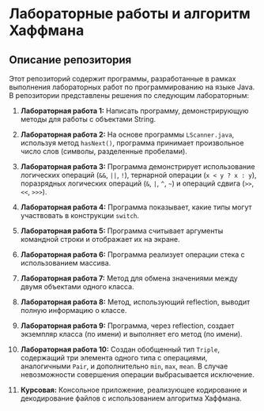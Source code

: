 # Лабораторные работы и алгоритм Хаффмана

## Описание репозитория

Этот репозиторий содержит программы, разработанные в рамках выполнения лабораторных работ по программированию на языке Java. В репозитории представлены решения по следующим лабораторным:

1. **Лабораторная работа 1:** Написать программу, демонстрирующую методы для работы с объектами String.

2. **Лабораторная работа 2:** На основе программы `LScanner.java`, используя метод `hasNext()`, программа принимает произвольное число слов (символы, разделенные пробелами).

3. **Лабораторная работа 3:** Программа демонстрирует использование логических операций (`&&`, `||`, `!`), тернарной операции (`x < y ? x : y`), поразрядных логических операций (`&`, `|`, `^`, `~`) и операций сдвига (`>>`, `<<`, `>>>`).

4. **Лабораторная работа 4:** Программа показывает, какие типы могут участвовать в конструкции `switch`.

5. **Лабораторная работа 5:** Программа считывает аргументы командной строки и отображает их на экране.

6. **Лабораторная работа 6:** Программа реализует операции стека с использованием массива.

7. **Лабораторная работа 7:** Метод для обмена значениями между двумя объектами одного класса.

8. **Лабораторная работа 8:** Метод, использующий reflection, выводит полную информацию о классе.

9. **Лабораторная работа 9:** Программа, через reflection, создает экземпляр класса (по имени) и выполняет его метод (по имени).

10. **Лабораторная работа 10:** Создан обобщенный тип `Triple`, содержащий три элемента одного типа с операциями, аналогичными `Pair`, и дополнительно `min`, `max`, `mean`. В случае невозможности совершения операции выбрасывается исключение.

11. **Курсовая:** Консольное приложение, реализующее кодирование и декодирование файлов с использованием алгоритма Хаффмана.
